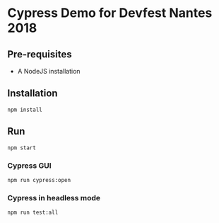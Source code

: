 # Cypress Demo for Devfest Nantes 2018

## Pre-requisites

- A NodeJS installation

## Installation

`npm install`

## Run

`npm start`

### Cypress GUI

`npm run cypress:open`

### Cypress in headless mode

`npm run test:all`
